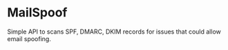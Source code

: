 # MailSpoof
Simple API to scans SPF, DMARC, DKIM records for issues that could allow email spoofing.
